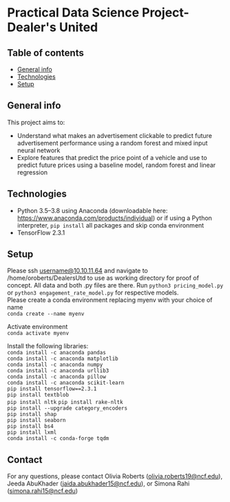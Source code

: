 # Practical Data Science Project- Dealer's United

## Table of contents
* [General info](#general-info)
* [Technologies](#technologies)
* [Setup](#setup)

## General info
This project aims to:
* Understand what makes an advertisement clickable to predict future advertisement performance using a random forest and mixed input neural network
* Explore features that predict the price point of a vehicle and use to predict future prices using a baseline model, random forest and linear regression    


## Technologies
* Python 3.5–3.8 using Anaconda (downloadable here: https://www.anaconda.com/products/individual) or if using a Python interpreter, `pip install` all packages and skip conda environment
* TensorFlow 2.3.1

## Setup  
Please ssh username@10.10.11.64 and navigate to /home/oroberts/DealersUtd to use as working directory for proof of concept. All data and both .py files are there. Run `python3 pricing_model.py` or `python3 engagement_rate_model.py` for respective models.  
Please create a conda environment replacing myenv with your choice of name  
`conda create --name myenv`

Activate environment    
`conda activate myenv`  

Install the following libraries:  
`conda install -c anaconda pandas`    
`conda install -c anaconda matplotlib`    
`conda install -c anaconda numpy`   
`conda install -c anaconda urllib3`    
`conda install -c anaconda pillow`    
`conda install -c anaconda scikit-learn`    
`pip install tensorflow==2.3.1`  
`pip install textblob`  
`pip install nltk`
`pip install rake-nltk`    
`pip install --upgrade category_encoders`    
`pip install shap`    
`pip install seaborn`  
`pip install bs4`  
`pip install lxml`  
`conda install -c conda-forge tqdm`  


## Contact
For any questions, please contact Olivia Roberts (olivia.roberts19@ncf.edu), Jeeda AbuKhader (jaida.abukhader15@ncf.edu), or Simona Rahi (simona.rahi15@ncf.edu)


